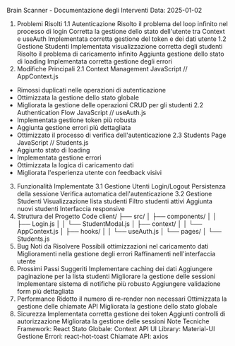 Brain Scanner - Documentazione degli Interventi
Data: 2025-01-02

1. Problemi Risolti
1.1 Autenticazione
Risolto il problema del loop infinito nel processo di login
Corretta la gestione dello stato dell'utente tra Context e useAuth
Implementata corretta gestione del token e dei dati utente
1.2 Gestione Studenti
Implementata visualizzazione corretta degli studenti
Risolto il problema di caricamento infinito
Aggiunta gestione dello stato di loading
Implementata corretta gestione degli errori
2. Modifiche Principali
2.1 Context Management
JavaScript
// AppContext.js
- Rimossi duplicati nelle operazioni di autenticazione
- Ottimizzata la gestione dello stato globale
- Migliorata la gestione delle operazioni CRUD per gli studenti
2.2 Authentication Flow
JavaScript
// useAuth.js
- Implementata gestione token più robusta
- Aggiunta gestione errori più dettagliata
- Ottimizzato il processo di verifica dell'autenticazione
2.3 Students Page
JavaScript
// Students.js
- Aggiunto stato di loading
- Implementata gestione errori
- Ottimizzata la logica di caricamento dati
- Migliorata l'esperienza utente con feedback visivi
3. Funzionalità Implementate
3.1 Gestione Utenti
Login/Logout
Persistenza della sessione
Verifica automatica dell'autenticazione
3.2 Gestione Studenti
Visualizzazione lista studenti
Filtro studenti attivi
Aggiunta nuovi studenti
Interfaccia responsive
4. Struttura del Progetto
Code
client/
├── src/
│   ├── components/
│   │   ├── Login.js
│   │   └── StudentModal.js
│   ├── context/
│   │   └── AppContext.js
│   ├── hooks/
│   │   └── useAuth.js
│   └── pages/
│       └── Students.js
5. Bug Noti da Risolvere
Possibili ottimizzazioni nel caricamento dati
Miglioramenti nella gestione degli errori
Raffinamenti nell'interfaccia utente
6. Prossimi Passi Suggeriti
Implementare caching dei dati
Aggiungere paginazione per la lista studenti
Migliorare la gestione delle sessioni
Implementare sistema di notifiche più robusto
Aggiungere validazione form più dettagliata
7. Performance
Ridotto il numero di re-render non necessari
Ottimizzata la gestione delle chiamate API
Migliorata la gestione dello stato globale
8. Sicurezza
Implementata corretta gestione dei token
Aggiunti controlli di autorizzazione
Migliorata la gestione delle sessioni
Note Tecniche
Framework: React
Stato Globale: Context API
UI Library: Material-UI
Gestione Errori: react-hot-toast
Chiamate API: axios